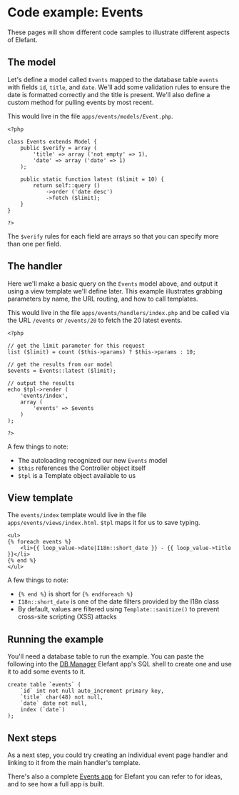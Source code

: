 # Code example: Events

These pages will show different code samples to illustrate different aspects of Elefant.

## The model

Let's define a model called `Events` mapped to the database table `events` with fields `id`, `title`, and `date`. We'll add some validation rules to ensure the date is formatted correctly and the title is present. We'll also define a custom method for pulling events by most recent.

This would live in the file `apps/events/models/Event.php`.

	<?php
	
	class Events extends Model {
		public $verify = array (
			'title' => array ('not empty' => 1),
			'date' => array ('date' => 1)
		);
	
		public static function latest ($limit = 10) {
			return self::query ()
				->order ('date desc')
				->fetch ($limit);
		}
	}
	
	?>

The `$verify` rules for each field are arrays so that you can specify more than one per field.

## The handler

Here we'll make a basic query on the `Events` model above, and output it using a view template we'll define later. This example illustrates grabbing parameters by name, the URL routing, and how to call templates.

This would live in the file `apps/events/handlers/index.php` and be called via the URL `/events` or `/events/20` to fetch the 20 latest events.

	<?php
	
	// get the limit parameter for this request
	list ($limit) = count ($this->params) ? $this->params : 10;
	
	// get the results from our model
	$events = Events::latest ($limit);
	
	// output the results
	echo $tpl->render (
		'events/index',
		array (
			'events' => $events
		)
	);
	
	?>

A few things to note:

* The autoloading recognized our new `Events` model
* `$this` references the Controller object itself
* `$tpl` is a Template object available to us

## View template

The `events/index` template would live in the file `apps/events/views/index.html`. `$tpl` maps it for us to save typing.

	<ul>
	{% foreach events %}
		<li>{{ loop_value->date|I18n::short_date }} - {{ loop_value->title }}</li>
	{% end %}
	</ul>

A few things to note:

* `{% end %}` is short for `{% endforeach %}`
* `I18n::short_date` is one of the date filters provided by the I18n class
* By default, values are filtered using `Template::sanitize()` to prevent cross-site scripting (XSS) attacks

## Running the example

You'll need a database table to run the example. You can paste the following into the [DB Manager](http://github.com/jbroadway/dbman) Elefant app's SQL shell to create one and use it to add some events to it.

	create table `events` (
		`id` int not null auto_increment primary key,
		`title` char(48) not null,
		`date` date not null,
		index (`date`)
	);

## Next steps

As a next step, you could try creating an individual event page handler and linking to it from the main handler's template.

There's also a complete [Events app](https://github.com/jbroadway/events) for Elefant you can refer to for ideas, and to see how a full app is built.